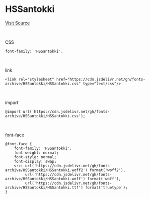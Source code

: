 # HSSantokki

[Visit Source](https://blog.naver.com/hp0/222617179709)

&nbsp;

CSS

```
font-family: 'HSSantokki';
```

&nbsp;

link

```
<link rel="stylesheet" href="https://cdn.jsdelivr.net/gh/fonts-archive/HSSantokki/HSSantokki.css" type="text/css"/>
```

&nbsp;

import

```
@import url('https://cdn.jsdelivr.net/gh/fonts-archive/HSSantokki/HSSantokki.css');
```

&nbsp;

font-face

```
@font-face {
    font-family: 'HSSantokki';
    font-weight: normal;
    font-style: normal;
    font-display: swap;
    src: url('https://cdn.jsdelivr.net/gh/fonts-archive/HSSantokki/HSSantokki.woff2') format('woff2'),
         url('https://cdn.jsdelivr.net/gh/fonts-archive/HSSantokki/HSSantokki.woff') format('woff'),
         url('https://cdn.jsdelivr.net/gh/fonts-archive/HSSantokki/HSSantokki.ttf') format('truetype');
}
```
